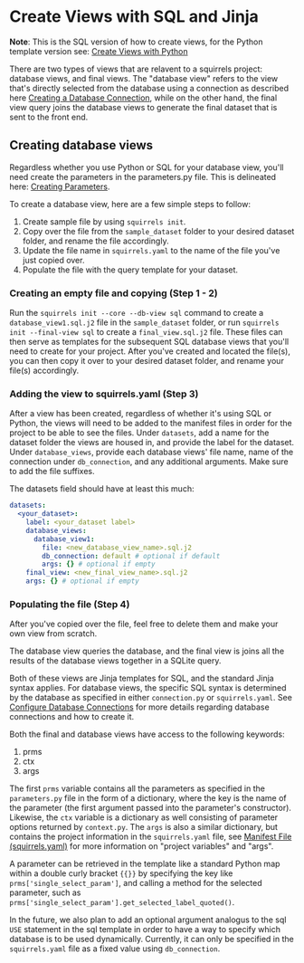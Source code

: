 # Create Views with SQL and Jinja

**Note**: This is the SQL version of how to create views, for the Python template version see: [Create Views with Python](python-views.md)

There are two types of views that are relavent to a squirrels project: database views, and final views. The "database view" refers to the view that's directly selected from the database using a connection as described here [Creating a Database Connection](../how-to/database.md), while on the other hand, the final view query joins the database views to generate the final dataset that is sent to the front end.

## Creating database views 

Regardless whether you use Python or SQL for your database view, you'll need create the parameters in the parameters.py file. This is delineated here: [Creating Parameters](writing-parameters.md). 

To create a database view, here are a few simple steps to follow:

1. Create sample file by using `squirrels init`.
2. Copy over the file from the `sample_dataset` folder to your desired dataset folder, and rename the file accordingly. 
3. Update the file name in `squirrels.yaml` to the name of the file you've just copied over.
4. Populate the file with the query template for your dataset.

### Creating an empty file and copying (Step 1 - 2)

Run the `squirrels init --core --db-view sql` command to create a `database_view1.sql.j2` file in the `sample_dataset` folder, or run `squirrels init --final-view sql` to create a `final_view.sql.j2` file. These files can then serve as templates for the subsequent SQL database views that you'll need to create for your project. After you've created and located the file(s), you can then copy it over to your desired dataset folder, and rename your file(s) accordingly.

### Adding the view to squirrels.yaml (Step 3)

After a view has been created, regardless of whether it's using SQL or Python, the views will need to be added to the manifest files in order for the project to be able to see the files. Under `datasets`, add a name for the dataset folder the views are housed in, and provide the label for the dataset. Under `database_views`, provide each database views' file name, name of the connection under `db_connection`, and any additional arguments. Make sure to add the file suffixes.

The datasets field should have at least this much:

```yaml
datasets:
  <your_dataset>:
    label: <your_dataset label>
    database_views:
      database_view1: 
        file: <new_database_view_name>.sql.j2
        db_connection: default # optional if default
        args: {} # optional if empty
    final_view: <new_final_view_name>.sql.j2
    args: {} # optional if empty
```

### Populating the file (Step 4)

After you've copied over the file, feel free to delete them and make your own view from scratch.

The database view queries the database, and the final view is joins all the results of the database views together in a SQLite query. 

Both of these views are Jinja templates for SQL, and the standard Jinja syntax applies. For database views, the specific SQL syntax is determined by the database as specified in either `connection.py` or `squirrels.yaml`. See [Configure Database Connections](/how-to/database.md) for more details regarding database connections and how to create it. 

Both the final and database views have access to the following keywords:

1. prms
2. ctx
3. args

The first `prms` variable contains all the parameters as specified in the `parameters.py` file in the form of a dictionary, where the key is the name of the parameter (the first argument passed into the parameter's constructor). Likewise, the `ctx` variable is a dictionary as well consisting of parameter options returned by `context.py`. The `args` is also a similar dictionary, but contains the project information in the `squirrels.yaml` file, see [Manifest File (squirrels.yaml)](../topics/manifest.md) for more information on "project variables" and "args". 

A parameter can be retrieved in the template like a standard Python map within a double curly bracket `{{}}` by specifying the key like `prms['single_select_param']`, and calling a method for the selected parameter, such as `prms['single_select_param'].get_selected_label_quoted()`.

In the future, we also plan to add an optional argument analogus to the sql `USE` statement in the sql template in order to have a way to specify which database is to be used dynamically. Currently, it can only be specified in the `squirrels.yaml` file as a fixed value using `db_connection`.
